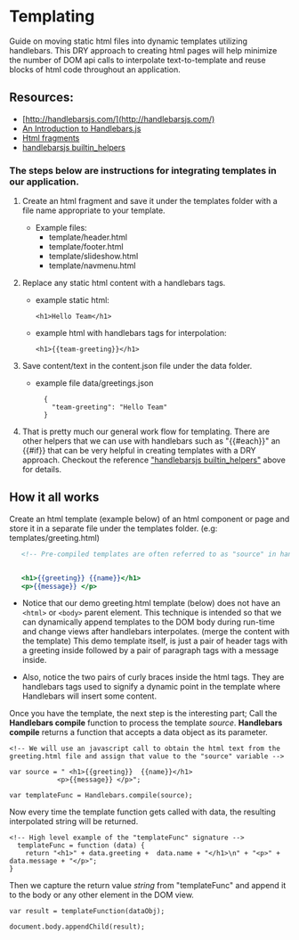 # Templating
Guide on moving static html files into dynamic templates utilizing handlebars.
This DRY approach to creating html pages will help minimize the number of DOM api calls to interpolate text-to-template and reuse blocks of html code throughout an application.

## Resources: 
+ [http://handlebarsjs.com/](http://handlebarsjs.com/)
+ [An Introduction to Handlebars.js](https://www.youtube.com/watch?v=SPaw1ETzS2c)
+ [Html fragments](http://www.jafsoft.com/doco/tag_manual_3.html)
+ [handlebarsjs builtin_helpers](https://handlebarsjs.com/builtin_helpers.html)


### The steps below are instructions for integrating templates in our application.
1. Create an html fragment and save it under the templates folder with a file name appropriate to your template.
    - Example files:
      - template/header.html
      - template/footer.html
      - template/slideshow.html
      - template/navmenu.html

2. Replace any static html content with a handlebars tags.
    - example static html:
      ```
      <h1>Hello Team</h1>
      ```  
    - example html with handlebars tags for interpolation:
      ```
      <h1>{{team-greeting}}</h1>
      ```
3. Save content/text in the content.json file under the data folder.
   - example file data/greetings.json
      ```
        {
          "team-greeting": "Hello Team"
        }
      ```

4. That is pretty much our general work flow for templating. There are other helpers that we can use with handlebars such as 
"{{#each}}" an {{#if}} that can be very helpful in creating templates with a DRY approach. Checkout the reference ["handlebarsjs builtin_helpers"](#resources) above for details.

## How it all works
Create an html template (example below) of an html component or page and store it in a separate file under the templates folder. (e.g: templates/greeting.html)

```demo.html source
   <!-- Pre-compiled templates are often referred to as "source" in handlebars.js -->


   <h1>{{greeting}} {{name}}</h1>
   <p>{{message}} </p>

```

- Notice that our demo greeting.html template (below) does not have an `<html>` or `<body>` parent element.
  This technique is intended so that we can dynamically append templates to the DOM body during run-time and change views after
  handlebars interpolates. (merge the content with the template)
  This demo template itself, is just a pair of header tags with a greeting inside followed by a pair of paragraph tags with a message inside.
  
- Also, notice the two pairs of curly braces inside the html tags. They are handlebars tags used to signify a dynamic point in the template where Handlebars will insert some content.


Once you have the template, the next step is the interesting part; Call the **Handlebars compile** function to process the template *source*. **Handlebars compile**  returns a function that accepts a data object as its parameter.

```
<!-- We will use an javascript call to obtain the html text from the greeting.html file and assign that value to the "source" variable -->

var source = " <h1>{{greeting}}  {{name}}</h1>
            <p>{{message}} </p>";

var templateFunc = Handlebars.compile(source);
```

Now every time the template function gets called with data, the resulting interpolated string will be returned.

```
<!-- High level example of the "templateFunc" signature -->
  templateFunc = function (data) {
    return "<h1>" + data.greeting +  data.name + "</h1>\n" + "<p>" + data.message + "</p>";
}
```

Then we capture the return value *string* from "templateFunc" and append it to the body or any other element in the DOM view.

```
var result = templateFunction(dataObj);

document.body.appendChild(result);
```
